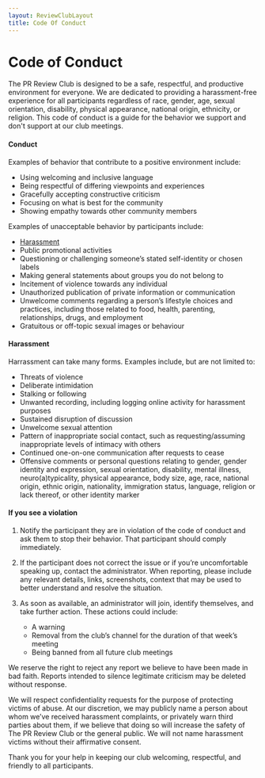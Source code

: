 ```yaml
---
layout: ReviewClubLayout
title: Code Of Conduct
---
```


# Code of Conduct

The PR Review Club is designed to be a safe, respectful, and productive
environment for everyone. We are dedicated to providing a harassment-free
experience for all participants regardless of race, gender, age, sexual
orientation, disability, physical appearance, national origin, ethnicity, or
religion. This code of conduct is a guide for the behavior we support and don't
support at our club meetings. 

#### Conduct

Examples of behavior that contribute to a positive environment include:

- Using welcoming and inclusive language
- Being respectful of differing viewpoints and experiences
- Gracefully accepting constructive criticism
- Focusing on what is best for the community
- Showing empathy towards other community members

Examples of unacceptable behavior by participants include:

- [Harassment](#harassment)
- Public promotional activities 
- Questioning or challenging someone’s stated self-identity or chosen labels
- Making general statements about groups you do not belong to
- Incitement of violence towards any individual
- Unauthorized publication of private information or communication
- Unwelcome comments regarding a person’s lifestyle choices and practices,
  including those related to food, health, parenting, relationships, drugs, and
  employment
- Gratuitous or off-topic sexual images or behaviour 

#### Harassment

Harrassment can take many forms. Examples include, but are not limited to:

- Threats of violence
- Deliberate intimidation
- Stalking or following
- Unwanted recording, including logging online activity for harassment purposes
- Sustained disruption of discussion
- Unwelcome sexual attention
- Pattern of inappropriate social contact, such as requesting/assuming
  inappropriate levels of intimacy with others
- Continued one-on-one communication after requests to cease
- Offensive comments or personal questions relating to gender, gender identity
  and expression, sexual orientation, disability, mental illness,
  neuro(a)typicality, physical appearance, body size, age, race, national origin,
  ethnic origin, nationality, immigration status, language, religion or lack
  thereof, or other identity marker

#### If you see a violation

1. Notify the participant they are in violation of the code of conduct and ask
   them to stop their behavior. That participant should comply immediately.

2. If the participant does not correct the issue or if you’re uncomfortable
   speaking up, contact the administrator. When reporting, please include any
   relevant details, links, screenshots, context that may be used to better
   understand and resolve the situation. 

3. As soon as available, an administrator will join, identify themselves, and
   take further action. These actions could include:

    - A warning
    - Removal from the club’s channel for the duration of that week’s meeting  
    - Being banned from all future club meetings 

We reserve the right to reject any report we believe to have been made in bad
faith. Reports intended to silence legitimate criticism may be deleted without
response.

We will respect confidentiality requests for the purpose of protecting victims
of abuse. At our discretion, we may publicly name a person about whom we’ve
received harassment complaints, or privately warn third parties about them, if
we believe that doing so will increase the safety of The PR Review Club or the
general public. We will not name harassment victims without their affirmative
consent.

Thank you for your help in keeping our club welcoming, respectful, and friendly
to all participants.
